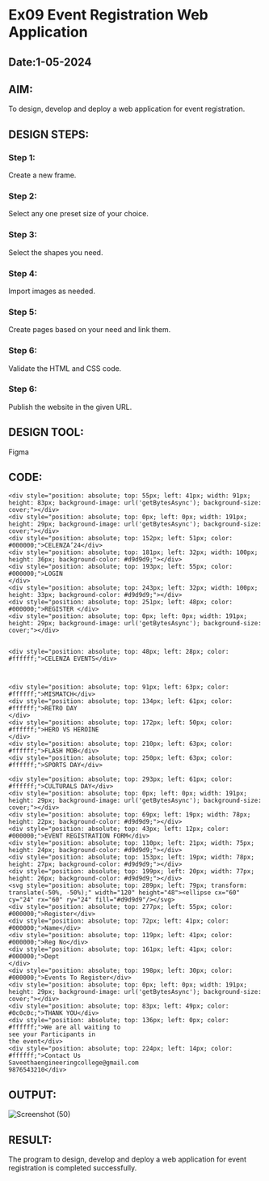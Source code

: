 # Ex09 Event Registration Web Application
## Date:1-05-2024

## AIM:
To design, develop and deploy a web application for event registration.

## DESIGN STEPS:

### Step 1:
Create a new frame.

### Step 2:
Select any one preset size of your choice.

### Step 3:
Select the shapes you need.

### Step 4:
Import images as needed.

### Step 5:
Create pages based on your need and link them.

### Step 6:

Validate the HTML and CSS code.

### Step 6:

Publish the website in the given URL.

## DESIGN TOOL:
Figma

## CODE:
```
<div style="position: absolute; top: 55px; left: 41px; width: 91px; height: 83px; background-image: url('getBytesAsync'); background-size: cover;"></div>
<div style="position: absolute; top: 0px; left: 0px; width: 191px; height: 29px; background-image: url('getBytesAsync'); background-size: cover;"></div>
<div style="position: absolute; top: 152px; left: 51px; color: #000000;">CELENZA’24</div>
<div style="position: absolute; top: 181px; left: 32px; width: 100px; height: 36px; background-color: #d9d9d9;"></div>
<div style="position: absolute; top: 193px; left: 55px; color: #000000;">LOGIN
</div>
<div style="position: absolute; top: 243px; left: 32px; width: 100px; height: 33px; background-color: #d9d9d9;"></div>
<div style="position: absolute; top: 251px; left: 48px; color: #000000;">REGISTER </div>
<div style="position: absolute; top: 0px; left: 0px; width: 191px; height: 29px; background-image: url('getBytesAsync'); background-size: cover;"></div>


<div style="position: absolute; top: 48px; left: 28px; color: #ffffff;">CELENZA EVENTS</div>



<div style="position: absolute; top: 91px; left: 63px; color: #ffffff;">MISMATCH</div>
<div style="position: absolute; top: 134px; left: 61px; color: #ffffff;">RETRO DAY
</div>
<div style="position: absolute; top: 172px; left: 50px; color: #ffffff;">HERO VS HEROINE
</div>
<div style="position: absolute; top: 210px; left: 63px; color: #ffffff;">FLASH MOB</div>
<div style="position: absolute; top: 250px; left: 63px; color: #ffffff;">SPORTS DAY</div>

<div style="position: absolute; top: 293px; left: 61px; color: #ffffff;">CULTURALS DAY</div>
<div style="position: absolute; top: 0px; left: 0px; width: 191px; height: 29px; background-image: url('getBytesAsync'); background-size: cover;"></div>
<div style="position: absolute; top: 69px; left: 19px; width: 78px; height: 22px; background-color: #d9d9d9;"></div>
<div style="position: absolute; top: 43px; left: 12px; color: #000000;">EVENT REGISTRATION FORM</div>
<div style="position: absolute; top: 110px; left: 21px; width: 75px; height: 24px; background-color: #d9d9d9;"></div>
<div style="position: absolute; top: 153px; left: 19px; width: 78px; height: 27px; background-color: #d9d9d9;"></div>
<div style="position: absolute; top: 199px; left: 20px; width: 77px; height: 26px; background-color: #d9d9d9;"></div>
<svg style="position: absolute; top: 289px; left: 79px; transform: translate(-50%, -50%);" width="120" height="48"><ellipse cx="60" cy="24" rx="60" ry="24" fill="#d9d9d9"/></svg>
<div style="position: absolute; top: 277px; left: 55px; color: #000000;">Register</div>
<div style="position: absolute; top: 72px; left: 41px; color: #000000;">Name</div>
<div style="position: absolute; top: 119px; left: 41px; color: #000000;">Reg No</div>
<div style="position: absolute; top: 161px; left: 41px; color: #000000;">Dept
</div>
<div style="position: absolute; top: 198px; left: 30px; color: #000000;">Events To Register</div>
<div style="position: absolute; top: 0px; left: 0px; width: 191px; height: 29px; background-image: url('getBytesAsync'); background-size: cover;"></div>
<div style="position: absolute; top: 83px; left: 49px; color: #0c0c0c;">THANK YOU</div>
<div style="position: absolute; top: 136px; left: 0px; color: #ffffff;">We are all waiting to 
see your Participants in
the event</div>
<div style="position: absolute; top: 224px; left: 14px; color: #ffffff;">Contact Us
Saveethaengineeringcollege@gmail.com
9876543210</div>
```

## OUTPUT:
![Screenshot (50)](https://github.com/nanditha121/Figma/assets/142209508/9addfb99-ac85-438c-8d8f-7a4b98bd5d6c)



## RESULT:
The program to design, develop and deploy a web application for event registration is completed successfully.
